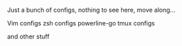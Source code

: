 Just a bunch of configs, nothing to see here, move along...

Vim configs
zsh configs
powerline-go
tmux configs

and other stuff

